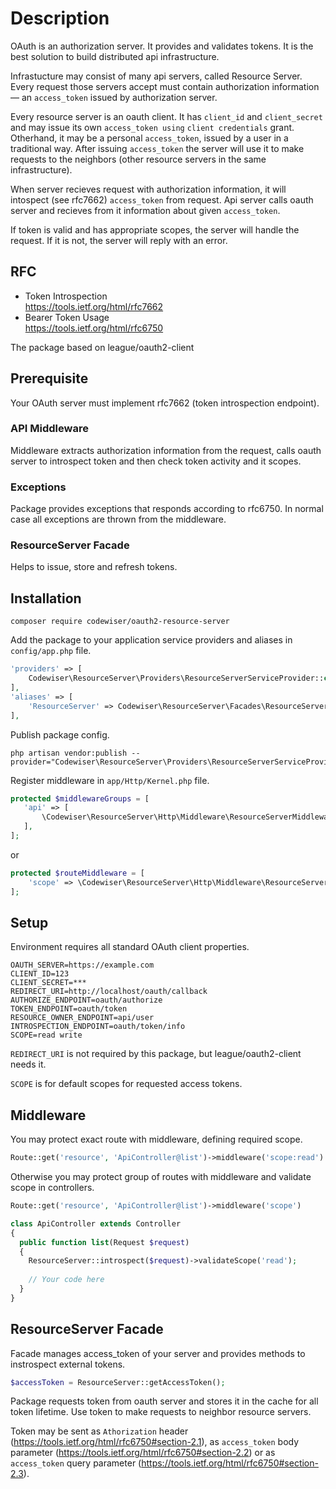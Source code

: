 # Description

OAuth is an authorization server. It provides and validates tokens. It is the best solution to build distributed api infrastructure.

Infrastucture may consist of many api servers, called Resource Server. Every request those servers accept must contain authorization information — an `access_token` issued by authorization server.

Every resource server is an oauth client. It has `client_id` and `client_secret` and may issue its own `access_token using` `client credentials` grant. Otherhand, it may be a personal `access_token`, issued by a user in a traditional way. After issuing `access_token` the server will use it to make requests to the neighbors (other resource servers in the same infrastructure).

When server recieves request with authorization information, it will intospect (see rfc7662) `access_token` from request. Api server calls oauth server and recieves from it information about given `access_token`. 

If token is valid and has appropriate scopes, the server will handle the request. If it is not, the server will reply with an error.

## RFC

* Token Introspection   
  https://tools.ietf.org/html/rfc7662 
* Bearer Token Usage  
  https://tools.ietf.org/html/rfc6750
  
The package based on league/oauth2-client

## Prerequisite

Your OAuth server must implement rfc7662 (token introspection endpoint).

### API Middleware

Middleware extracts authorization information from the request, calls oauth server to introspect token and then check token activity and it scopes.

### Exceptions

Package provides exceptions that responds according to rfc6750. In normal case all exceptions are thrown from the middleware.

### ResourceServer Facade

Helps to issue, store and refresh tokens.

## Installation

```
composer require codewiser/oauth2-resource-server
```

Add the package to your application service providers and aliases in `config/app.php` file.

```php
'providers' => [
    Codewiser\ResourceServer\Providers\ResourceServerServiceProvider::class,
],
'aliases' => [
    'ResourceServer' => Codewiser\ResourceServer\Facades\ResourceServer::class,
],
```

Publish package config.

```
php artisan vendor:publish --provider="Codewiser\ResourceServer\Providers\ResourceServerServiceProvider"
```

Register middleware in `app/Http/Kernel.php` file.

```php
protected $middlewareGroups = [
   'api' => [
       \Codewiser\ResourceServer\Http\Middleware\ResourceServerMiddleware::class,
   ],
];
```
or
```php
protected $routeMiddleware = [
    'scope' => \Codewiser\ResourceServer\Http\Middleware\ResourceServerMiddleware::class,
];
``` 

## Setup

Environment requires all standard OAuth client properties.

```env
OAUTH_SERVER=https://example.com
CLIENT_ID=123
CLIENT_SECRET=***
REDIRECT_URI=http://localhost/oauth/callback
AUTHORIZE_ENDPOINT=oauth/authorize
TOKEN_ENDPOINT=oauth/token
RESOURCE_OWNER_ENDPOINT=api/user
INTROSPECTION_ENDPOINT=oauth/token/info
SCOPE=read write
```

`REDIRECT_URI` is not required by this package, but league/oauth2-client needs it.

`SCOPE` is for default scopes for requested access tokens.

## Middleware

You may protect exact route with middleware, defining required scope.

```php
Route::get('resource', 'ApiController@list')->middleware('scope:read')
```

Otherwise you may protect group of routes with middleware and validate scope in controllers.

```php
Route::get('resource', 'ApiController@list')->middleware('scope')

class ApiController extends Controller
{
  public function list(Request $request)
  {
    ResourceServer::introspect($request)->validateScope('read');
    
    // Your code here
  }
}
```

## ResourceServer Facade

Facade manages access_token of your server and provides methods to instrospect external tokens.

```php
$accessToken = ResourceServer::getAccessToken();
```

Package requests token from oauth server and stores it in the cache for all token lifetime. Use token to make requests to neighbor resource servers. 

Token may be sent as `Athorization` header (https://tools.ietf.org/html/rfc6750#section-2.1), as `access_token` body parameter (https://tools.ietf.org/html/rfc6750#section-2.2) or as `access_token` query parameter (https://tools.ietf.org/html/rfc6750#section-2.3).
